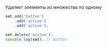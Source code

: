 Удаляет элементы из множества по одному

```js
set.add('button')
	.add('active')
	.add('active');

set.delete('active');
console.log(set); // button
```